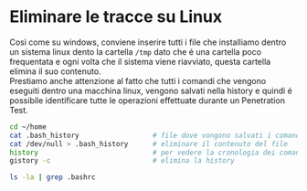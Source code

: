 
# Eliminare le tracce su Linux
Così come su windows, conviene inserire tutti i file che installiamo dentro un sistema linux dento la cartella `/tmp` dato che é una cartella poco frequentata e ogni volta che il sistema viene riavviato, questa cartella elimina il suo contenuto. <br>
Prestiamo anche attenzione al fatto che tutti i comandi che vengono eseguiti dentro una macchina linux, vengono salvati nella history e quindi é possibile identificare tutte le operazioni effettuate durante un Penetration Test. <br> 
```bash
cd ~/home
cat .bash_history                  # file dove vongono salvati i comandi eseguiti su linux
cat /dev/null > .bash_history      # eliminare il contenuto del file 
history                            # per vedere la cronologia dei comandi eseguiti
gistory -c                         # elimina la history

ls -la | grep .bashrc  
```
